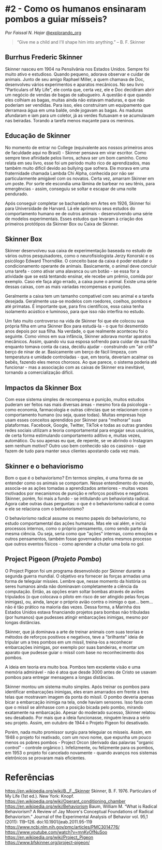 <!-- 3Qx6JMxPBt6798iH53srOE -->
# #2 - Como os humanos ensinaram pombos a guiar mísseis?
*Por Faissal N. Hajar* 
[@explorando_org](https://www.instagram.com/explorando_org/)

> “Give me a child and I'll shape him into anything.” – B. F. Skinner

## Burrhus Frederic Skinner

Skinner nasceu em 1904 na Pensilvânia nos Estados Unidos. Sempre foi muito ativo e estudioso. Quando pequeno, adorava observar e cuidar de animais. Junto de seu amigo Raphael Miller, a quem chamava de Doc, desenvolveu vários experimentos e aparatos mecânicos. No seu livro "Particulars of My Life", ele conta que, certa vez, ele e Doc decidiram abrir um negócio de vendas de bagas de sabugueiro. A questão é que quando eles colhiam as bagas, muitas ainda não estavam maduras, e que não poderiam ser vendidas. Para isso, eles construíram um equipamento que derramava água em uma balde, onde jogavam as bagas. As maduras afundaram e iam para um coletor, já as verdes flutuavam e se acumulavam nas beiradas. Torando a tarefa menos maçante para os meninos.

## Educação de Skinner

No momento de entrar no College (equivalente aos nossos primeiros anos de faculdade aqui no Brasil) - Skinner pensava em virar escritor. Como sempre teve afinidade pelos livros, achava ser um bom caminho. Como relata em seu livro, esse foi um período muito rico de aprendizados, mas também muito difícil devido ao bullying que sofrera. Ele morava em uma fraternidade chamada Lambda Chi Alpha, conhecida por não ser particularmente amigável com os novatos. Certa vez, amarram Skinner em um poste. Por sorte ele escondia uma lâmina de barbear no seu tênis, para emergências - assim, conseguiu se soltar e escapar de uma noite pendurado.

Após conseguir completar se bacharelado em Artes em 1926, Skinner foi para Universidade de Harvard. Lá ele aprimorou seus estudos do comportamento humano ee de outros animais - desenvolvendo uma série de modelos experimentais. Esses estudos que levaram à criação dos primeiros protótipos da Skinner Box ou Caixa de Skinner. 

## Skinner Box

Skinner desenvolveu sua caixa de experimentação baseada no estudo de vários outros pesquisadores, como o neurofisiologista Jerzy Konorski e os psicólogo Edward Thorndike. O conceito base da caixa é poder estudar o condicionamento operante de animais. Basicamente, o animal deve concluir uma tarefa - como ativar uma alavanca ou um botão - se essa for a atividade que se está tentando ensinar, ele recebe um prêmio, comida por exemplo. Caso ele faça algo errado, a caixa pune o animal. Existe uma série dessas caixas, com as mais variadas recompensas e punições.

Geralmente a caixa tem um tamanho compatível com seu animal e a tarefa desejada. Geralmente usa-se modelos com roedores, coelhos, pombos e até primatas. É importante que, para fins científicos, essa caixa tenha isolamento acústico e luminoso, para que isso não interfira no estudo.

Um fato muito controverso na vida de Skinner foi que ele colocou sua própria filha em uma Skinner Box para estudá-la - o que foi desmentido anos depois por sua filha. Na verdade, o que realmente aconteceu foi o seguinte. Como vimos em sua infância, Skinner adorava montar aparatos mecânicos. Assim, quando viu sua esposa sofrendo para cuidar de sua filha enquanto tomava conta da casa, decidiu ajudar - construindo um "air crib" berço de ninar de ar. Basicamente um berço de fácil limpeza, com temperatura e umidade controladas - que, em teoria, deveriam acalmar os bebês, fazendo eles menos chorosos. Ao que parece, o sistema poderia até funcionar - mas a associação com as caixas de Skinner era inevitável, tornando a comercialização difícil.

## Impactos da Skinner Box

Com esse sistema simples de recompensa e punição, muitos estudos puderam ser feitos nas mais diversas áreas - mesmo fora da psicologia - como economia, farmacologia e outras ciências que se relacionam com o comportamento humano (ou seja, quase todas). Muitas empresas hoje usam esses conceitos aprendidos por Skinner para "melhorar" suas plataformas. Facebook, Google, Twitter, TikTok e todas as outras grandes redes sociais utilizam a teoria comportamental para engajar seus usuários, de certa forma estimulando comportamento aditivo e, muitas vezes, automático. Ou sou apenas eu que, de repente, se ve abrindo o Instagram sem nenhum motivo?
Outro uso bem conhecido são os cassinos - que fazem de tudo para manter seus clientes apostando cada vez mais.

## Skinner e o behaviorismo

Bom o que é o behaviorismo? Em termos simples, é uma forma de se entender como os animais se comportam. Nesse entendimento do mundo, associa-se as ações tomadas a aprendizados anteriores - muitas vezes motivados por mecanismos de punição e reforços positivos e negativos. Skinner, porém, foi mais a fundo - se intitulando um behaviorista radical. Agora cabe outras duas perguntas: o que é o behaviorismo radical e como e ele se relaciona com o behaviorismo?

O behaviorismo radical assume os mesmo papeis do behaviorismo, no estudo comportamental das ações humanas. Mas ele vai além, e inclui processos internos, como o próprio pensamento, como sendo parte da mesma ciência. Ou seja, seria como que "ações" internas, como emoções e outros pensamentos, também fosse governados pelos mesmos processo que outros eventos físicos - como aprender a chutar uma bola no gol.

## Project Pigeon (*Projeto Pombo*)

O Project Pigeon foi um programa desenvolvido por Skinner durante a segunda guerra mundial. O objetivo era fornecer às forças armadas uma forma de teleguiar míssies. Lembre que, nesse momento da história os seres humanos ainda não dominavam completamente a ciência da computação. Então, as opções eram soltar bombas através de aviões tripulados (o que colocava o piloto em risco de ser atingido pelas forças inimigas), ou, ainda, lançar o próprio avião contra o inimigo o que... bem... não é tão prático na maioria das vezes. Dessa forma, a Marinha dos Estados Unidos estava financiando projetos para bombas não tribuladas (por humanos) que pudesses atingir embarcações inimigas, mesmo por longas distâncias.

Skinner, que já dominava a arte de treinar animais com suas teorias e métodos de reforços positivos e negativos, teve a "brilhante" ideia de tripular um a tres pombos em um míssil, treina-los a reconhecer embarcações inimigas, por exemplo por suas bandeiras, e montar um aparato que pudesse guiar o míssil com base no reconhecimento dos pombos.

A ideia em teoria era muito boa. Pombos tem excelente visão e uma memória admirável - não é atoa que desde 3000 antes de Cristo se usavam pombos para entregar mensagens a longas distâncias.

Skinner montou um sistema muito simples. Após treinar os pombos para identificar embarcações inimigas, eles eram amarrados em frente a tres telas que mostravam imagem da ponta do míssil. O pombo deveria apenas bicar a embarcação inimiga na tela, onde haviam sensores. Isso faria com que o míssil se alinhasse com a posição bicada pelo pombo, mirando exatamente na embarcação. Apesar do moderado sucesso, Skinner relatou seu desabado. Por mais que a ideia funcionasse, ninguém levava a sério seu projeto. Assim, em outubro de 1944 o Projeto Pigeon foi desativado.

Porém, nada muito promissor surgiu para teleguiar os mísseis. Assim, em 1948 o projeto foi reativado, com um novo nome, que expunha um pouco menos os pobres pombos - Project Orcon (derivado das palavras "organic control" - controle orgânico ). Infelizmente, ou felizmente para os pombos, em 1953 o projeto foi cancelado novamente - quando avanços nos sistemas eletrônicos se provaram mais eficientes.


# Referências 

<https://en.wikipedia.org/wiki/B._F._Skinner>
Skinner, B. F. 1976. Particulars of My Life (1st ed.). New York: Knopf.
<https://en.wikipedia.org/wiki/Operant_conditioning_chamber>
<https://en.wikipedia.org/wiki/Behaviorism>
Baum, William M. “What is Radical Behaviorism? A Review of Jay Moore's Conceptual Foundations of Radical Behaviorism.” Journal of the Experimental Analysis of Behavior vol. 95,1 (2011): 119–126. doi:10.1901/jeab.2011.95-119
<https://www.ncbi.nlm.nih.gov/pmc/articles/PMC3014776/>
<https://www.youtube.com/watch?v=mnKyOfNuSoo>
<https://en.wikipedia.org/wiki/Project_Pigeon>
<https://www.bfskinner.org/project-pigeon/>
